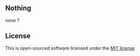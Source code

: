 ## Nothing

none ?

## License

This is open-sourced software licensed under the [MIT license](http://opensource.org/licenses/MIT)
